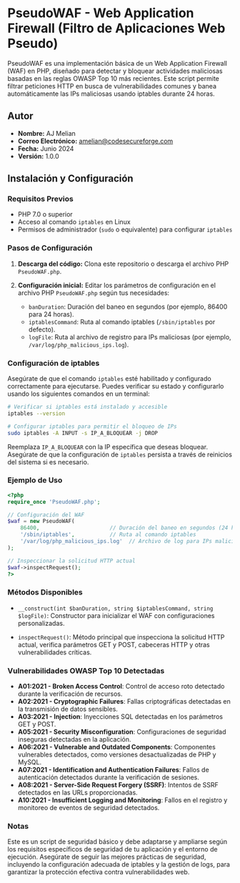 # PseudoWAF - Web Application Firewall (Filtro de Aplicaciones Web Pseudo)

PseudoWAF es una implementación básica de un Web Application Firewall (WAF) en PHP, diseñado para detectar y bloquear actividades maliciosas basadas en las reglas OWASP Top 10 más recientes. Este script permite filtrar peticiones HTTP en busca de vulnerabilidades comunes y banea automáticamente las IPs maliciosas usando iptables durante 24 horas.

## Autor
- **Nombre:** AJ Melian
- **Correo Electrónico:** amelian@codesecureforge.com
- **Fecha:** Junio 2024
- **Versión:** 1.0.0

## Instalación y Configuración

### Requisitos Previos

- PHP 7.0 o superior
- Acceso al comando `iptables` en Linux
- Permisos de administrador (`sudo` o equivalente) para configurar `iptables`

### Pasos de Configuración

1. **Descarga del código:** Clona este repositorio o descarga el archivo PHP `PseudoWAF.php`.

2. **Configuración inicial:** Editar los parámetros de configuración en el archivo PHP `PseudoWAF.php` según tus necesidades:
   - `banDuration`: Duración del baneo en segundos (por ejemplo, 86400 para 24 horas).
   - `iptablesCommand`: Ruta al comando iptables (`/sbin/iptables` por defecto).
   - `logFile`: Ruta al archivo de registro para IPs maliciosas (por ejemplo, `/var/log/php_malicious_ips.log`).

### Configuración de iptables

Asegúrate de que el comando `iptables` esté habilitado y configurado correctamente para ejecutarse. Puedes verificar su estado y configurarlo usando los siguientes comandos en un terminal:

```bash
# Verificar si iptables está instalado y accesible
iptables --version

# Configurar iptables para permitir el bloqueo de IPs
sudo iptables -A INPUT -s IP_A_BLOQUEAR -j DROP
```

Reemplaza `IP_A_BLOQUEAR` con la IP específica que deseas bloquear. Asegúrate de que la configuración de `iptables` persista a través de reinicios del sistema si es necesario.

### Ejemplo de Uso

```php
<?php
require_once 'PseudoWAF.php';

// Configuración del WAF
$waf = new PseudoWAF(
    86400,                      // Duración del baneo en segundos (24 horas)
    '/sbin/iptables',           // Ruta al comando iptables
    '/var/log/php_malicious_ips.log'  // Archivo de log para IPs maliciosas
);

// Inspeccionar la solicitud HTTP actual
$waf->inspectRequest();
?>
```

### Métodos Disponibles

- `__construct(int $banDuration, string $iptablesCommand, string $logFile)`: Constructor para inicializar el WAF con configuraciones personalizadas.
  
- `inspectRequest()`: Método principal que inspecciona la solicitud HTTP actual, verifica parámetros GET y POST, cabeceras HTTP y otras vulnerabilidades críticas.

### Vulnerabilidades OWASP Top 10 Detectadas

- **A01:2021 - Broken Access Control**: Control de acceso roto detectado durante la verificación de recursos.
- **A02:2021 - Cryptographic Failures**: Fallas criptográficas detectadas en la transmisión de datos sensibles.
- **A03:2021 - Injection**: Inyecciones SQL detectadas en los parámetros GET y POST.
- **A05:2021 - Security Misconfiguration**: Configuraciones de seguridad inseguras detectadas en la aplicación.
- **A06:2021 - Vulnerable and Outdated Components**: Componentes vulnerables detectados, como versiones desactualizadas de PHP y MySQL.
- **A07:2021 - Identification and Authentication Failures**: Fallos de autenticación detectados durante la verificación de sesiones.
- **A08:2021 - Server-Side Request Forgery (SSRF)**: Intentos de SSRF detectados en las URLs proporcionadas.
- **A10:2021 - Insufficient Logging and Monitoring**: Fallos en el registro y monitoreo de eventos de seguridad detectados.

### Notas

Este es un script de seguridad básico y debe adaptarse y ampliarse según los requisitos específicos de seguridad de tu aplicación y el entorno de ejecución. Asegúrate de seguir las mejores prácticas de seguridad, incluyendo la configuración adecuada de iptables y la gestión de logs, para garantizar la protección efectiva contra vulnerabilidades web.
